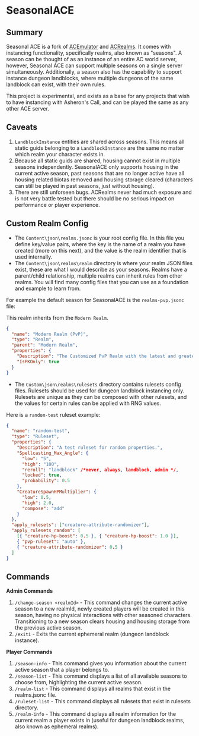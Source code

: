 # SeasonalACE

## Summary

Seasonal ACE is a fork of [ACEmulator](https://github.com/ACEmulator/ACE) and  [ACRealms](https://github.com/ACRealms/ACRealms.WorldServer). It comes with instancing functionality, specifically realms, also known as "seasons". A season can be thought of as an instance of an entire AC world server, however, Seasonal ACE can support multiple seasons on a single server simultaneously. Additionally, a season also has the capability to support instance dungeon landblocks, where multiple dungeons of the same landblock can exist, with their own rules. 

This project is experimental, and exists as a base for any projects that wish to have instancing with Asheron's Call, and can be played the same as any other ACE server. 


## Caveats

1. `LandblockInstance` entities are shared across seasons. This means all static guids belonging to a `LandblockInstance` are the same no matter which realm  your character exists in. 
2. Because all static guids are shared, housing cannot exist in multiple seasons independently. SeasonalACE only supports housing in the current active season, past seasons that are no longer active have all housing related biotas removed and housing storage cleared (characters can still be played in past seasons, just without housing).
3. There are still unforseen bugs. ACRealms never had much exposure and is not very battle tested but there should be no serious impact on performance or player experience. 


## Custom Realm Config
* The `Content\json\realms.jsonc` is your root config file. In this file you define key/value pairs, where the key is the name of a realm you have created (more on this next), and the value is the realm identifier that is used internally.
* The `Content\json\realms\realm` directory is where your realm JSON files exist, these are what I would describe as your seasons. Realms have a parent/child relationship, multiple realms can inherit rules from other realms. You will find many config files that you can use as a foundation and example to learn from. 

For example the default season for SeasonalACE is the `realms-pvp.jsonc` file:

This realm inherits from the `Modern Realm`.

```json
{
  "name": "Modern Realm (PvP)",
  "type": "Realm",
  "parent": "Modern Realm",
  "properties": {
    "Description": "The Customized PvP Realm with the latest and greatest features.",
    "IsPKOnly": true
  }
}
```


* The `Custom\json\realms\rulesets` directory contains rulesets config files. Rulesets should be used for dungeon landblock instancing only. Rulesets are unique as they can be composed with other rulesets, and the values for certain rules can be applied with RNG values.

Here is a `random-test` ruleset example:

```json
{
  "name": "random-test",
  "type": "Ruleset",
  "properties": {
    "Description": "A test ruleset for random properties.",
    "Spellcasting_Max_Angle": {
      "low": "5",
      "high": "180",
      "reroll": "landblock" /*never, always, landblock, admin */,
      "locked": true,
      "probability": 0.5
    },
    "CreatureSpawnHPMultiplier": {
      "low": 0.5,
      "high": 2.0,
      "compose": "add"
    }
  },
  "apply_rulesets": ["creature-attribute-randomizer"],
  "apply_rulesets_random": [
    [{ "creature-hp-boost": 0.5 }, { "creature-hp-boost": 1.0 }],
    { "pvp-ruleset": "auto" },
    { "creature-attribute-randomizer": 0.5 }
  ]
}
```

## Commands

**Admin Commands**
1. `/change-season <realmId>` - This command changes the current active season to a new realmId, newly created players will be created in this season, having no physical interactions with other seasoned characters. Transitioning to a new season clears housing and housing storage from the previous active season.
2. `/exiti` - Exits the current ephemeral realm (dungeon landblock instance).

**Player Commands**
1. `/season-info` - This command gives you information about the current active season that a player belongs to.
2. `/season-list` - This command displays a list of all available seasons to choose from, highlighting the current active season.
3. `/realm-list` - This command displays all realms that exist in the realms.jsonc file.
4. `/ruleset-list` - This command displays all rulesets that exist in rulesets directory.
5. `/realm-info` - This command displays all realm information for the current realm a player exists in (useful for dungeon landblock realms, also known as ephemeral realms).